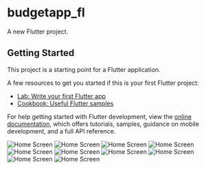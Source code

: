 # budgetapp_fl

A new Flutter project.

## Getting Started

This project is a starting point for a Flutter application.

A few resources to get you started if this is your first Flutter project:

- [Lab: Write your first Flutter app](https://docs.flutter.dev/get-started/codelab)
- [Cookbook: Useful Flutter samples](https://docs.flutter.dev/cookbook)

For help getting started with Flutter development, view the
[online documentation](https://docs.flutter.dev/), which offers tutorials,
samples, guidance on mobile development, and a full API reference.

![Home Screen](assets/img/ErsteSeite.png)
![Home Screen](assets/img/Registrieren.png)
![Home Screen](assets/img/Login.png)
![Home Screen](assets/img/Einnahme.png)
![Home Screen](assets/img/Leiste.png)
![Home Screen](assets/img/Hauptseite.png)
![Home Screen](assets/img/Budget.png.png)
![Home Screen](assets/img/Kalender.png)
![Home Screen](assets/img/Ausgabe.png)
![Home Screen](assets/img/Kategorie.png)